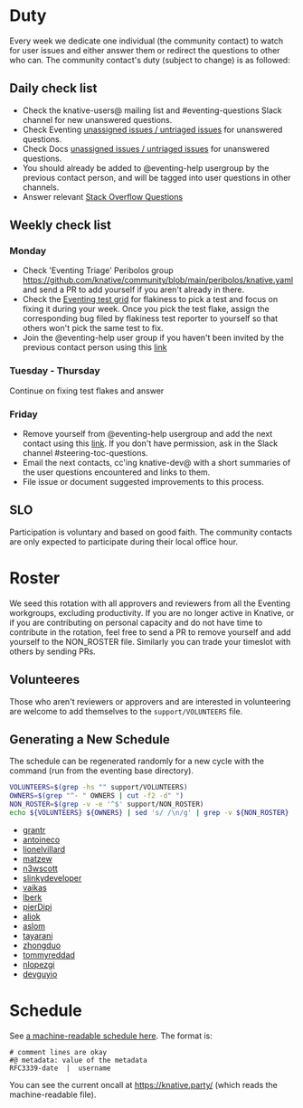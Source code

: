 # Duty

Every week we dedicate one individual (the community contact) to watch for user
issues and either answer them or redirect the questions to other who can. The
community contact's duty (subject to change) is as followed:

## Daily check list

- Check the knative-users@ mailing list and #eventing-questions Slack channel
  for new unanswered questions.
- Check Eventing
  [unassigned issues / untriaged issues](https://github.com/knative/eventing/issues?q=is%3Aopen+is%3Aissue+no%3Aassignee+no%3Amilestone)
  for unanswered questions.
- Check Docs
  [unassigned issues / untriaged issues](https://github.com/knative/docs/issues?q=is%3Aopen+is%3Aissue+label%3Akind%2Feventing+label%3Atriage%2Fneeds-eng-input)
  for unanswered questions.
- You should already be added to @eventing-help usergroup by the previous
  contact person, and will be tagged into user questions in other channels.
- Answer relevant
  [Stack Overflow Questions](https://stackoverflow.com/questions/tagged/knative-eventing?tab=Newest)

## Weekly check list

### Monday

- Check 'Eventing Triage' Peribolos group
  https://github.com/knative/community/blob/main/peribolos/knative.yaml and send
  a PR to add yourself if you aren't already in there.
- Check the [Eventing test grid](https://testgrid.k8s.io/knative-eventing) for
  flakiness to pick a test and focus on fixing it during your week. Once you
  pick the test flake, assign the corresponding bug filed by flakiness test
  reporter to yourself so that others won't pick the same test to fix.
- Join the @eventing-help user group if you haven't been invited by the previous
  contact person using this
  [link](https://app.slack.com/client/T93ELUK42/browse-user-groups/user_groups/S0191HUK2Q0)

### Tuesday - Thursday

Continue on fixing test flakes and answer

### Friday

- Remove yourself from @eventing-help usergroup and add the next contact using
  this
  [link](https://app.slack.com/client/T93ELUK42/browse-user-groups/user_groups/S0191HUK2Q0).
  If you don't have permission, ask in the Slack channel
  #steering-toc-questions.
- Email the next contacts, cc'ing knative-dev@ with a short summaries of the
  user questions encountered and links to them.
- File issue or document suggested improvements to this process.

## SLO

Participation is voluntary and based on good faith. The community contacts are
only expected to participate during their local office hour.

# Roster

We seed this rotation with all approvers and reviewers from all the Eventing
workgroups, excluding productivity. If you are no longer active in Knative, or
if you are contributing on personal capacity and do not have time to contribute
in the rotation, feel free to send a PR to remove yourself and add yourself to
the NON_ROSTER file. Similarly you can trade your timeslot with others by
sending PRs.

## Volunteeres

Those who aren't reviewers or approvers and are interested in volunteering are
welcome to add themselves to the `support/VOLUNTEERS` file.

## Generating a New Schedule

The schedule can be regenerated randomly for a new cycle with the command (run
from the eventing base directory).

```sh
VOLUNTEERS=$(grep -hs "" support/VOLUNTEERS)
OWNERS=$(grep "^- " OWNERS | cut -f2 -d" ")
NON_ROSTER=$(grep -v -e '^$' support/NON_ROSTER)
echo ${VOLUNTEERS} ${OWNERS} | sed 's/ /\n/g' | grep -v ${NON_ROSTER} | sort | uniq | sort -R
```

- [grantr](https://github.com/grantr)
- [antoineco](https://github.com/antoineco)
- [lionelvillard](https://github.com/lionelvillard)
- [matzew](https://github.com/matzew)
- [n3wscott](https://github.com/n3wscott)
- [slinkydeveloper](https://github.com/slinkydeveloper)
- [vaikas](https://github.com/vaikas)
- [lberk](https://github.com/lberk)
- [pierDipi](https://github.com/pierDipi)
- [aliok](https://github.com/aliok)
- [aslom](https://github.com/aslom)
- [tayarani](https://github.com/tayarani)
- [zhongduo](https://github.com/zhongduo)
- [tommyreddad](https://github.com/tommyreddad)
- [nlopezgi](https://github.com/nlopezgi)
- [devguyio](https://github.com/devguyio)

# Schedule

See [a machine-readable schedule here](support.rotation). The format is:

```
# comment lines are okay
#@ metadata: value of the metadata
RFC3339-date  |  username
```

You can see the current oncall at https://knative.party/ (which reads the
machine-readable file).
